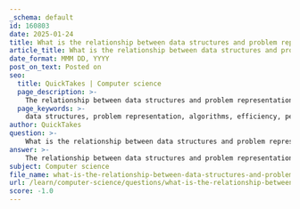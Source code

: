 ```yaml
---
_schema: default
id: 160803
date: 2025-01-24
title: What is the relationship between data structures and problem representation?
article_title: What is the relationship between data structures and problem representation?
date_format: MMM DD, YYYY
post_on_text: Posted on
seo:
  title: QuickTakes | Computer science
  page_description: >-
    The relationship between data structures and problem representation is crucial in computer science, influencing how problems are modeled and solved, impacting efficiency and algorithm performance.
  page_keywords: >-
    data structures, problem representation, algorithms, efficiency, performance, abstraction, modularity, classification, dynamic structures, static structures
author: QuickTakes
question: >-
    What is the relationship between data structures and problem representation?
answer: >-
    The relationship between data structures and problem representation is fundamental in computer science, as the choice of data structure can significantly influence how a problem is modeled, solved, and optimized.\n\n1. **Data Structures as Problem Representations**: Data structures serve as the means to represent various types of data and relationships within a problem. For instance, a graph can represent networks, where nodes represent entities and edges represent connections. The choice of representation (e.g., adjacency list vs. adjacency matrix) can affect the efficiency of algorithms that operate on these structures. For example, an adjacency list is often more space-efficient for sparse graphs, while an adjacency matrix allows for faster edge lookups.\n\n2. **Efficiency and Performance**: The efficiency of algorithms is heavily dependent on the data structures used. Different data structures have varying time complexities for operations such as insertion, deletion, and searching. For example, using a binary search tree allows for efficient searching, while a linked list may be more suitable for scenarios where frequent insertions and deletions are required. The right data structure can optimize both time complexity (how fast an algorithm runs) and space complexity (how much memory it uses).\n\n3. **Abstraction and Modularity**: Data structures provide a level of abstraction that allows programmers to focus on problem-solving without getting bogged down by implementation details. By using high-level data structures, developers can create modular code that is easier to understand and maintain. For instance, using a stack data structure can simplify the implementation of algorithms that require backtracking, such as depth-first search.\n\n4. **Classification and Recognition**: The classification of problems often relies on the underlying data structures. For example, problems that can be represented as trees can often be solved using tree traversal algorithms. Recognizing the type of data structure that best fits a problem can lead to more effective problem-solving strategies.\n\n5. **Dynamic vs. Static Structures**: The choice between static and dynamic data structures can also impact problem representation. Static data structures (like arrays) have fixed sizes, which can lead to inefficiencies if the size of the dataset is unknown. Dynamic data structures (like linked lists) allow for more flexible memory usage, which can be crucial in applications where data size varies significantly.\n\nIn summary, data structures are not just tools for organizing data; they are integral to how problems are represented and solved in computing. The choice of data structure can dictate the efficiency of algorithms, the clarity of code, and the overall effectiveness of problem-solving strategies. Understanding the relationship between data structures and problem representation is essential for developing efficient and effective software solutions.
subject: Computer science
file_name: what-is-the-relationship-between-data-structures-and-problem-representation.md
url: /learn/computer-science/questions/what-is-the-relationship-between-data-structures-and-problem-representation
score: -1.0
---
```


&nbsp;